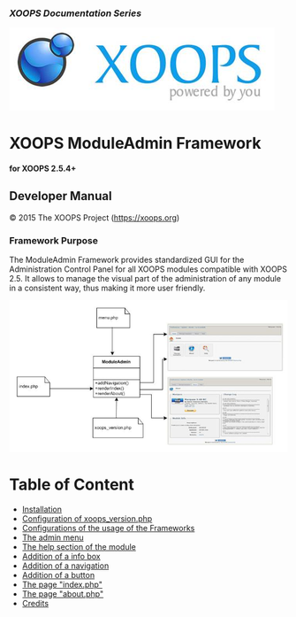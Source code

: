 ### _XOOPS Documentation Series_
![logoXoops.jpg](assets/logoXoops.jpg)

# XOOPS ModuleAdmin Framework
#### for XOOPS 2.5.4+
     

## Developer Manual
 
© 2015 The XOOPS Project (https://xoops.org)    

### Framework Purpose 


The ModuleAdmin Framework provides standardized GUI for the Administration Control Panel for all XOOPS modules compatible with XOOPS 2.5. It allows to manage the visual part of the administration of any module in a consistent way, thus making it more user friendly. 

![](assets/moduleAdminFlow.jpg)

# Table of Content

* [Installation](book/1install.md)
* [Configuration of xoops_version.php](book/2.md)
* [Configurations of the usage of the Frameworks](book/3.md)
* [The admin menu](book/4.md)
* [The help section of the module](book/5.md)
* [Addition of a info box](book/6.md)
* [Addition of a navigation](book/7.md)
* [Addition of a button](book/8.md)
* [The page "index.php"](book/9.md)
* [The page "about.php"](book/10.md)
* [Credits](book/99credits.md)